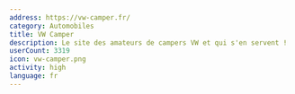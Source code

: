 ```yaml
---
address: https://vw-camper.fr/
category: Automobiles
title: VW Camper
description: Le site des amateurs de campers VW et qui s'en servent !
userCount: 3319
icon: vw-camper.png
activity: high
language: fr
---
```

